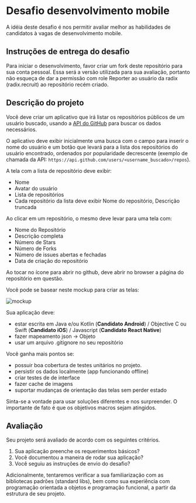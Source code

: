 # Desafio desenvolvimento mobile

A idéia deste desafio é nos permitir avaliar melhor as habilidades de candidatos à vagas de desenvolvimento mobile.

## Instruções de entrega do desafio

Para iniciar o desenvolvimento, favor criar um fork deste repositório para sua conta pessoal. Essa será a versão utilizada para sua avaliação, portanto não esqueça de dar a permissão com role Reporter ao usuário da radix (radix.recruit) ao repositório recém criado.

## Descrição do projeto

Você deve criar um aplicativo que irá listar os repositórios públicos de um usuário buscado, usando a [API do GitHub](https://developer.github.com/v3/) para buscar os dados necessários.

O aplicativo deve exibir inicialmente uma busca com o campo para inserir o nome do usuário e um botão que levará para a lista dos repositórios do usuário encontrado, ordenados por popularidade decrescente (exemplo de chamada da API: `https://api.github.com/users/<username_buscado>/repos`).

A tela com a lista de repositório deve exibir:
* Nome
* Avatar do usuário
* Lista de repositórios
* Cada repositório da lista deve exibir Nome do repositório, Descrição truncada

Ao clicar em um repositório, o mesmo deve levar para uma tela com:

* Nome do Repositório
* Descrição completa
* Número de Stars
* Número de Forks
* Número de issues abertas e fechadas
* Data de criação do repositório

Ao tocar no ícone para abrir no github, deve abrir no browser a página do repositório em questão.

Você pode se basear neste mockup para criar as telas:

![mockup](https://gitlab.com/radix.recruit/mobile-challenger/raw/master/img.png)

Sua aplicação deve:

- estar escrita em Java e/ou Kotlin (**Candidato Android**) / Objective C ou Swift (**Candidato iOS**) / Javascript (**Candidato React Native**)
- fazer mapeamento json -> Objeto
- usar um arquivo .gitignore no seu repositório

Você ganha mais pontos se:
- possuir boa cobertura de testes unitários no projeto.
- persistir os dados localmente (app funcionando offline)
- criar testes de de interface
- fazer cache de imagens
- suportar mudanças de orientação das telas sem perder estado

Sinta-se a vontade para usar soluções diferentes e nos surpreender. O importante de fato é que os objetivos macros sejam atingidos.

## Avaliação

Seu projeto será avaliado de acordo com os seguintes critérios.

1. Sua aplicação preenche os requerimentos básicos?
1. Você documentou a maneira de rodar sua aplicação?
1. Você seguiu as instruções de envio do desafio?

Adicionalmente, tentaremos verificar a sua familiarização com as bibliotecas padrões (standard libs), bem como sua experiência com programação orientada a objetos e programação funcional, a partir da estrutura de seu projeto.